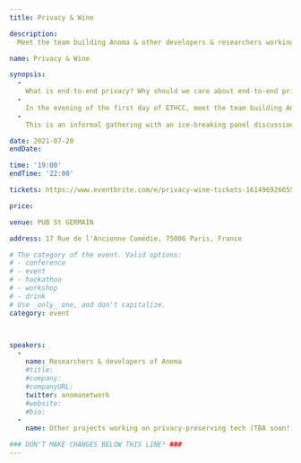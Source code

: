 ```yaml
---
title: Privacy & Wine

description: 
  Meet the team building Anoma & other developers & researchers working on open-source privacy-preserving / -enhancing technology

name: Privacy & Wine

synopsis:
  -
    What is end-to-end privacy? Why should we care about end-to-end privacy? What is being built and/or needs to be built to achieve it?
  -
    In the evening of the first day of ETHCC, meet the team building Anoma, developers, and researchers working on other protocols and open-source technology that aim to make privacy-preserving technologies accessible for as many as possible.
  -
    This is an informal gathering with an ice-breaking panel discussion on end-to-end privacy. Meet with folks driven by making an alternative end-state possible, where surveillance capitalism and financial systems are not susceptible to capture by nation states– motifs that are best combined with a glass of wine - or any other fermented, distilled drinks or combinations of the latter are also provided.

date: 2021-07-20
endDate:

time: '19:00'
endTime: '22:00'

tickets: https://www.eventbrite.com/e/privacy-wine-tickets-161496926655

price: 

venue: PUB St GERMAIN

address: 17 Rue de l'Ancienne Comédie, 75006 Paris, France

# The category of the event. Valid options:
# - conference
# - event
# - hackathon
# - workshop
# - drink
# Use _only_ one, and don't capitalize.
category: event



speakers:
  -
    name: Researchers & developers of Anoma
    #title: 
    #company: 
    #companyURL: 
    twitter: anomanetwork
    #website:
    #bio: 
  -
    name: Other projects working on privacy-preserving tech (TBA soon!)

### DON'T MAKE CHANGES BELOW THIS LINE! ###
---
```

<!-- ### DON'T MAKE CHANGES BELOW THIS LINE! ### -->

<Event-Content/>
